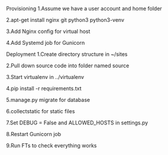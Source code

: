 Provisioning
1.Assume we have a user account and home folder

2.apt-get install nginx git python3 python3-venv

3.Add Nginx config for virtual host

4.Add Systemd job for Gunicorn

Deployment
1.Create directory structure in ~/sites

2.Pull down source code into folder named source

3.Start virtualenv in ../virtualenv

4.pip install -r requirements.txt

5.manage.py migrate for database

6.collectstatic for static files

7.Set DEBUG = False and ALLOWED_HOSTS in settings.py

8.Restart Gunicorn job

9.Run FTs to check everything works
